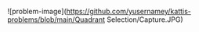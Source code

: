 ![problem-image](https://github.com/yusernamey/kattis-problems/blob/main/Quadrant Selection/Capture.JPG)